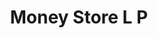---
title: Money Store L P
slug: money-store-l-p
updated-on: '2024-05-30T13:44:31.749Z'
created-on: '2024-05-30T13:41:46.671Z'
published-on: '2024-05-30T13:54:32.469Z'
f_city-state-2:
- cms/city/del-rio-tx.md
- cms/city/del-valle-tx.md
- cms/city/corpus-christi-tx.md
f_locations:
- cms/payday-loan/money-store-l-p-21761.md
- cms/payday-loan/money-store-l-p-21762.md
- cms/payday-loan/money-store-l-p-21763.md
f_states:
- cms/state/texas.md
layout: '[company].html'
tags: company
---